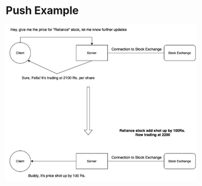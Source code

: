 # Push Example

![PushExample.jpg](Push%20Example%207859c7463f8841fab149fe573fc46584/PushExample.jpg)